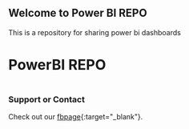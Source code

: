 ## Welcome to Power BI REPO

This is a repository for sharing power bi dashboards

# PowerBI REPO


<img id="frame" >  <a src="https://app.powerbi.com/reportEmbed?reportId=e5b8614c-a588-424c-be7f-2b4c7258bef1&autoAuth=true&ctid=d05d4c80-da1e-4cd7-83a6-0d2094b20418&config=eyJjbHVzdGVyVXJsIjoiaHR0cHM6Ly93YWJpLW5vcnRoLWV1cm9wZS1yZWRpcmVjdC5hbmFseXNpcy53aW5kb3dzLm5ldC8ifQ%3D%3D"></a></div>




### Support or Contact

Check out our [fbpage](https://www.facebook.com/powerbiCaboVerde/){:target="_blank"}.
